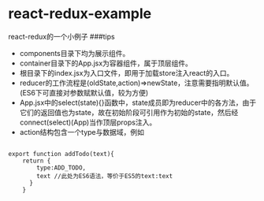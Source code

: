 # react-redux-example

react-redux的一个小例子
###tips
* components目录下均为展示组件。
* container目录下的App.jsx为容器组件，属于顶层组件。
* 根目录下的index.jsx为入口文件，即用于加载store注入react的入口。
* reducer的工作流程是(oldState,action)=>newState，注意需要指明默认值。(ES6下可直接对参数赋默认值，较为方便)
* App.jsx中的select(state){}函数中，state成员即为reducer中的各方法，由于它们的返回值也为state，故在初始阶段可引用作为初始的state，然后经connect(select)(App)当作顶层props注入。
* action结构包含一个type与数据域，例如
<pre><code>
export function addTodo(text){
    return {
        type:ADD_TODO,
        text //此处为ES6语法，等价于ES5的text:text
      }
    }
</code></pre>
